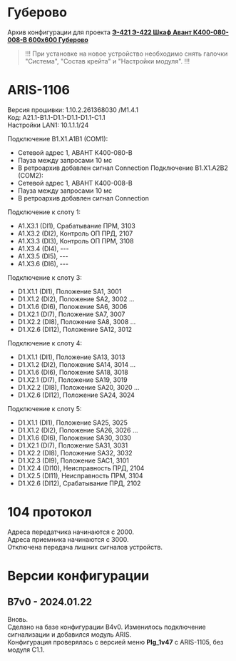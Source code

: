 ﻿Губерово
========

Архив конфигурации для проекта **[Э-421 Э-422 Шкаф Авант К400-080-008-В 600х600 Губерово](Э-421_Э-422_Шкаф_Авант_К400-080-008-В_600х600_Губерово.pdf)**

> !!! При установке на новое устройство необходимо снять галочки "Система", "Состав крейта" и "Настройки модуля". !!!


# ARIS-1106

Версия прошивки: 1.10.2.261368030 /M1.4.1  
Код: A21.1-B1.1-D1.1-D1.1-D1.1-С1.1  
Настройки LAN1: 10.1.1.1/24

Подключение B1.X1.A1B1 (COM1):
- Сетевой адрес 1, АВАНТ К400-080-В
- Пауза между запросами 10 мс
- В ретроархив добавлен сигнал Connection
Подключение B1.X1.A2B2 (COM2):
- Сетевой адрес 1, АВАНТ К400-008-В
- Пауза между запросами 10 мс
- В ретроархив добавлен сигнал Connection

Подключение к слоту 1:
- A1.X3.1 (DI1), Срабатывание ПРМ,   3103
- A1.X3.2 (DI2), Контроль ОП ПРД,    2107
- A1.X3.3 (DI3), Контроль ОП ПРМ,    3108
- A1.X3.4 (DI4), ---
- A1.X3.5 (DI5), ---
- A1.X3.6 (DI6), ---

Подключение к слоту 3:
- D1.X1.1 (DI1),  Положение SA1,     3001
- D1.X1.2 (DI2),  Положение SA2,     3002
...
- D1.X1.6 (DI6),  Положение SA6,     3006
- D1.X2.1 (DI7),  Положение SA7,     3007
- D1.X2.2 (DI8),  Положение SA8,     3008
...
- D1.X2.6 (DI12), Положение SA12,    3012

Подключение к слоту 4:
- D1.X1.1 (DI1),  Положение SA13,    3013
- D1.X1.2 (DI2),  Положение SA14,    3014
...
- D1.X1.6 (DI6),  Положение SA18,    3018
- D1.X2.1 (DI7),  Положение SA19,    3019
- D1.X2.2 (DI8),  Положение SA20,    3020
...
- D1.X2.6 (DI12), Положение SA24,    3024

Подключение к слоту 5:
- D1.X1.1 (DI1),  Положение SA25,    3025
- D1.X1.2 (DI2),  Положение SA26,    3026
...
- D1.X1.6 (DI6),  Положение SA30,    3030
- D1.X2.1 (DI7),  Положение SA31,    3031
- D1.X2.2 (DI8),  Положение SA32,    3032
- D1.X2.3 (DI9),  Положение SAC1,    3101
- D1.X2.4 (DI10), Неисправность ПРД, 2104
- D1.X2.5 (DI11), Неисправность ПРМ, 3104
- D1.X2.6 (DI12), Срабатывание ПРД,  2102


# 104 протокол

Адреса передатчика начинаются с 2000.  
Адреса приемника начинаются с 3000.  
Отключена передача лишних сигналов устройств.


# Версии конфигурации

## B7v0 - 2024.01.22

Вновь.  
Сделано на базе конфигурации B4v0. Изменилось подключение сигнализации и добавился модуль ARIS.  
Конфигурация проверялась с версией меню **PIg_1v47** с ARIS-1105, без модуля С1.1.

